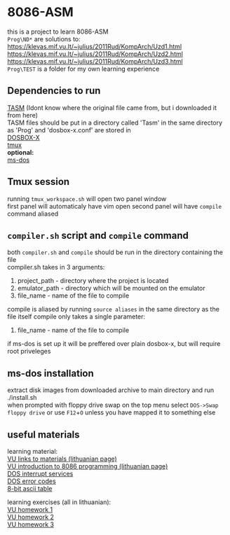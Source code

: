 # 8086-ASM
this is a project to learn 8086-ASM  
`Prog\ND*` are solutions to:  
https://klevas.mif.vu.lt/~julius/2011Rud/KompArch/Uzd1.html  
https://klevas.mif.vu.lt/~julius/2011Rud/KompArch/Uzd2.html  
https://klevas.mif.vu.lt/~julius/2011Rud/KompArch/Uzd3.html  
`Prog\TEST` is a folder for my own learning experience  

## Dependencies to run
[TASM](https://klevas.mif.vu.lt/~linas1/KompArch/Asembleris.tar.gz) (Idont know where the original file came from, but i downloaded it from here)  
TASM files should be put in a directory called 'Tasm' in the same directory as 'Prog' and 'dosbox-x.conf' are stored in  
[DOSBOX-X](https://dosbox-x.com/)  
[tmux](https://github.com/tmux/tmux/wiki)  
**optional:**  
[ms-dos](https://archive.org/download/MS_DOS_6.22_MICROSOFT/MS%20DOS%206.22.zip)  

## Tmux session
running `tmux_workspace.sh` will open two panel window  
first panel will automaticaly have vim open
second panel will have `compile` command aliased

## `compiler.sh` script and `compile` command
both `compiler.sh` and `compile` should be run in the directory containing the file  
compiler.sh takes in 3 arguments:  
1. project_path - directory where the project is located  
2. emulator_path - directory which will be mounted on the emulator  
3. file_name - name of the file to compile  


compile is aliased by running `source aliases` in the same directory as the file itself
compile only takes a single parameter:  
1. file_name - name of the file to compile  

if ms-dos is set up it will be preffered over plain dosbox-x, but will require root priveleges  

## ms-dos installation
extract disk images from downloaded archive to main directory and run ./install.sh  
when prompted with floppy drive swap on the top menu select `DOS->Swap floppy drive` or use `F12`+`O` unless you have mapped it to something else

## useful materials
learning material:  
[VU links to materials (lithuanian page)](https://klevas.mif.vu.lt/~linas1/KompArch/Nuorodos.html)  
[VU introduction to 8086 programming (lithuanian page)](https://klevas.mif.vu.lt/~linas1/KompArch/AsmProg.pdf)  
[DOS interrupt services](https://www.stanislavs.org/helppc/idx_interrupt.html)  
[DOS error codes](https://www.stanislavs.org/helppc/dos_error_codes.html)  
[8-bit ascii table](https://upload.wikimedia.org/wikipedia/commons/8/81/Table_ascii_extended.png)  

learning exercises (all in lithuanian):  
[VU homework 1](https://klevas.mif.vu.lt/~julius/2011Rud/KompArch/Uzd1.html)  
[VU homework 2](https://klevas.mif.vu.lt/~julius/2011Rud/KompArch/Uzd2.html)  
[VU homework 3](https://klevas.mif.vu.lt/~julius/2011Rud/KompArch/Uzd3.html)  
